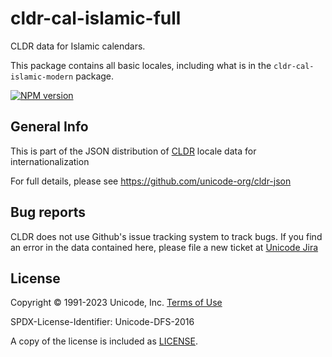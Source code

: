# cldr-cal-islamic-full

CLDR data for Islamic calendars.

This package contains all basic locales, including what is in the `cldr-cal-islamic-modern` package.


[![NPM version](https://img.shields.io/npm/v/cldr-cal-islamic-full.svg?style=flat)](https://www.npmjs.org/package/cldr-cal-islamic-full)

## General Info

This is part of the JSON distribution of [CLDR](https://cldr.unicode.org/)
locale data for internationalization

For full details, please see <https://github.com/unicode-org/cldr-json>

## Bug reports

CLDR does not use Github's issue tracking system to track bugs.  If you find an error in
the data contained here, please file a new ticket at [Unicode Jira](https://unicode-org.atlassian.net/projects/CLDR/issues)

## License

Copyright © 1991-2023 Unicode, Inc.
[Terms of Use](http://www.unicode.org/copyright.html)

SPDX-License-Identifier: Unicode-DFS-2016

A copy of the license is included as [LICENSE](./LICENSE).

